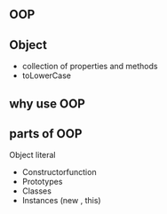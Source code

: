  ## OOP

 ## Object
 - collection of properties and methods
 - toLowerCase

 ## why use OOP


 ## parts of OOP
 Object literal

 - Constructorfunction
 - Prototypes
 - Classes
 - Instances (new , this)
 